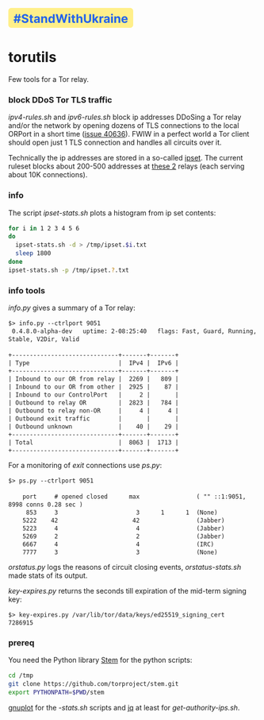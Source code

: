 [![StandWithUkraine](https://raw.githubusercontent.com/vshymanskyy/StandWithUkraine/main/badges/StandWithUkraine.svg)](https://github.com/vshymanskyy/StandWithUkraine/blob/main/docs/README.md)

# torutils
Few tools for a Tor relay.

### block DDoS Tor TLS traffic
*ipv4-rules.sh* and *ipv6-rules.sh* block ip addresses DDoSing a Tor relay and/or the network
by opening dozens of TLS connections to the local ORPort in a short time
([issue 40636](https://gitlab.torproject.org/tpo/core/tor/-/issues/40636)).
FWIW in a perfect world a Tor client should open just 1 TLS connection and handles all circuits over it.

Technically the ip addresses are stored in a so-called [ipset](https://ipset.netfilter.org/).
The current ruleset blocks about 200-500 addresses at
[these 2](https://metrics.torproject.org/rs.html#search/toralf) relays (each serving about 10K connections).

### info
The script *ipset-stats.sh* plots a histogram from ip set contents:

```bash
for i in 1 2 3 4 5 6
do
  ipset-stats.sh -d > /tmp/ipset.$i.txt
  sleep 1800
done
ipset-stats.sh -p /tmp/ipset.?.txt
```
### info tools
*info.py* gives a summary of a Tor relay:

```console
$> info.py --ctrlport 9051
 0.4.8.0-alpha-dev   uptime: 2-08:25:40   flags: Fast, Guard, Running, Stable, V2Dir, Valid

+------------------------------+-------+-------+
| Type                         |  IPv4 |  IPv6 |
+------------------------------+-------+-------+
| Inbound to our OR from relay |  2269 |   809 |
| Inbound to our OR from other |  2925 |    87 |
| Inbound to our ControlPort   |     2 |       |
| Outbound to relay OR         |  2823 |   784 |
| Outbound to relay non-OR     |     4 |     4 |
| Outbound exit traffic        |       |       |
| Outbound unknown             |    40 |    29 |
+------------------------------+-------+-------+
| Total                        |  8063 |  1713 |
+------------------------------+-------+-------+
```
For a monitoring of *exit* connections use *ps.py*:

```console
$> ps.py --ctrlport 9051

    port     # opened closed      max                ( "" ::1:9051, 8998 conns 0.28 sec )
     853     3                      3      1      1  (None)
    5222    42                     42                (Jabber)
    5223     4                      4                (Jabber)
    5269     2                      2                (Jabber)
    6667     4                      4                (IRC)
    7777     3                      3                (None)
```

*orstatus.py* logs the reasons of circuit closing events, *orstatus-stats.sh* made stats of its output.

*key-expires.py* returns the seconds till expiration of the mid-term signing key:

```console
$> key-expires.py /var/lib/tor/data/keys/ed25519_signing_cert
7286915
```
### prereq
You need the Python library [Stem](https://stem.torproject.org/index.html) for the python scripts:

```bash
cd /tmp
git clone https://github.com/torproject/stem.git
export PYTHONPATH=$PWD/stem
```
[gnuplot](http://www.gnuplot.info/) for the *-stats.sh* scripts
and [jq](https://stedolan.github.io/jq/) at least for *get-authority-ips.sh*.

